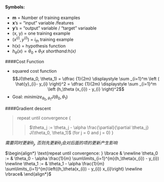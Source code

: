 #### Symbols:
- **m** = Number of training examples
- **x**’s = “input” variable /features
- **y**’s = “output” variable / “target” variaable
- (x, y) = one training example
- $(x^{(i)}, y^{(i)})$ = $i_{th}$ training example
- h(x) = hypothesis function
- $h_\theta(x) = \theta_0 + \theta_1x$  *shorthand:h(x)*

####Cost Function 
- squared cost function
$$J(\theta_0, \theta_1) = \dfrac {1}{2m} \displaystyle \sum _{i=1}^m \left ( \hat{y}_{i}- y_{i} \right)^2 = \dfrac {1}{2m} \displaystyle \sum _{i=1}^m \left (h_\theta (x_{i}) - y_{i} \right)^2$$
- Goal: $minimize_{\theta_0, \theta_1}J(\theta_0, \theta_1)$

####Gradient descent
>repeat until convergence {
>>    $\theta_j := \theta_j - \alpha \frac{\partial}{\partial \theta_j} J(\theta_0, \theta_1)$  (for j = 0 and j = 0)
>}

*需要同时更新$\theta_j$, 否则先更新$\theta_i$会对后面的项的更新产生影响*

$\begin{align*} \text{repeat until convergence: } \lbrace & \newline \theta_0 := & \theta_0 - \alpha \frac{1}{m} \sum\limits_{i=1}^{m}(h_\theta(x_{i}) - y_{i}) \newline \theta_1 := & \theta_1 - \alpha \frac{1}{m} \sum\limits_{i=1}^{m}\left((h_\theta(x_{i}) - y_{i}) x_{i}\right) \newline \rbrace& \end{align*}$
